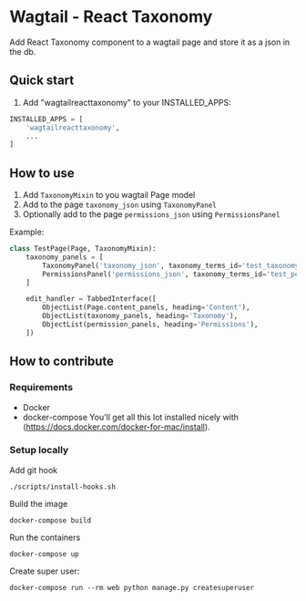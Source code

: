 Wagtail - React Taxonomy
=============================

Add React Taxonomy component to a wagtail page and store it as a json in the db.

Quick start
-----------

1. Add "wagtailreacttaxonomy" to your INSTALLED_APPS:

```python
INSTALLED_APPS = [
    'wagtailreacttaxonomy',
    ...
]
```

How to use
----------

1. Add `TaxonomyMixin` to you wagtail Page model
2. Add to the page `taxonomy_json` using `TaxonomyPanel`
2. Optionally add to the page `permissions_json` using `PermissionsPanel`

Example:
```python
class TestPage(Page, TaxonomyMixin):
    taxonomy_panels = [
        TaxonomyPanel('taxonomy_json', taxonomy_terms_id='test_taxonomy'),
        PermissionsPanel('permissions_json', taxonomy_terms_id='test_permissions_taxonomy'),
    ]

    edit_handler = TabbedInterface([
        ObjectList(Page.content_panels, heading='Content'),
        ObjectList(taxonomy_panels, heading='Taxonomy'),
        ObjectList(permission_panels, heading='Permissions'),
    ])
```


How to contribute
-----------------

### Requirements
* Docker
* docker-compose
You'll get all this lot installed nicely with (https://docs.docker.com/docker-for-mac/install).


### Setup locally
Add git hook
```
./scripts/install-hooks.sh
```
Build the image
```
docker-compose build
```
Run the containers
```
docker-compose up
```
Create super user:
```
docker-compose run --rm web python manage.py createsuperuser
```
